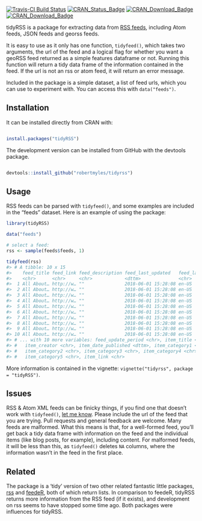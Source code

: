 
<!-- README.md is generated from README.Rmd. Please edit that file -->

[![Travis-CI Build
Status](https://travis-ci.org/RobertMyles/tidyRSS.svg?branch=master)](https://travis-ci.org/RobertMyles/tidyRSS)
[![CRAN\_Status\_Badge](https://www.r-pkg.org/badges/version/tidyRSS)](https://cran.r-project.org/package=tidyRSS)
[![CRAN\_Download\_Badge](http://cranlogs.r-pkg.org/badges/tidyRSS)](https://CRAN.R-project.org/package=tidyRSS)
[![CRAN\_Download\_Badge](http://cranlogs.r-pkg.org/badges/grand-total/tidyRSS)](https://CRAN.R-project.org/package=tidyRSS)

tidyRSS is a package for extracting data from [RSS
feeds](https://en.wikipedia.org/wiki/RSS), including Atom feeds, JSON
feeds and georss feeds.

It is easy to use as it only has one function, `tidyfeed()`, which takes
two arguments, the url of the feed and a logical flag for whether you
want a geoRSS feed returned as a simple features dataframe or not.
Running this function will return a tidy data frame of the information
contained in the feed. If the url is not an rss or atom feed, it will
return an error message.

Included in the package is a simple dataset, a list of feed urls, which
you can use to experiment with. You can access this with
`data("feeds")`.

## Installation

It can be installed directly from CRAN with:

``` r

install.packages("tidyRSS")
```

The development version can be installed from GitHub with the devtools
package.

``` r

devtools::install_github("robertmyles/tidyrss")
```

## Usage

RSS feeds can be parsed with `tidyfeed()`, and some examples are
included in the “feeds” dataset. Here is an example of using the
package:

``` r
library(tidyRSS)

data("feeds")

# select a feed:
rss <- sample(feeds$feeds, 1)

tidyfeed(rss)
#> # A tibble: 10 x 15
#>    feed_title feed_link feed_description feed_last_updated   feed_language
#>    <chr>      <chr>     <chr>            <dttm>              <chr>        
#>  1 All About… http://w… ""               2018-06-01 15:28:08 en-US        
#>  2 All About… http://w… ""               2018-06-01 15:28:08 en-US        
#>  3 All About… http://w… ""               2018-06-01 15:28:08 en-US        
#>  4 All About… http://w… ""               2018-06-01 15:28:08 en-US        
#>  5 All About… http://w… ""               2018-06-01 15:28:08 en-US        
#>  6 All About… http://w… ""               2018-06-01 15:28:08 en-US        
#>  7 All About… http://w… ""               2018-06-01 15:28:08 en-US        
#>  8 All About… http://w… ""               2018-06-01 15:28:08 en-US        
#>  9 All About… http://w… ""               2018-06-01 15:28:08 en-US        
#> 10 All About… http://w… ""               2018-06-01 15:28:08 en-US        
#> # ... with 10 more variables: feed_update_period <chr>, item_title <chr>,
#> #   item_creator <chr>, item_date_published <dttm>, item_category1 <chr>,
#> #   item_category2 <chr>, item_category3 <chr>, item_category4 <chr>,
#> #   item_category5 <chr>, item_link <chr>
```

More information is contained in the vignette: `vignette("tidyrss",
package = "tidyRSS")`.

## Issues

RSS & Atom XML feeds can be finicky things, if you find one that doesn’t
work with `tidyfeed()`, [let me
know](https://github.com/robertmyles/tidyrss/issues). Please include the
url of the feed that you are trying. Pull requests and general feedback
are welcome. Many feeds are malformed. What this means is that, for a
well-formed feed, you’ll get back a tidy data frame with information on
the feed and the individual items (like blog posts, for example),
including content. For malformed feeds, it will be less than this, as
`tidyfeed()` deletes `NA` columns, where the information wasn’t in the
feed in the first place.

## Related

The package is a ‘tidy’ version of two other related fantastic little
packages, [rss](https://github.com/noahhl/r-does-rss) and
[feedeR](https://github.com/DataWookie/feedeR), both of which return
lists. In comparison to feedeR, tidyRSS returns more information from
the RSS feed (if it exists), and development on rss seems to have
stopped some time ago. Both packages were influences for tidyRSS.
